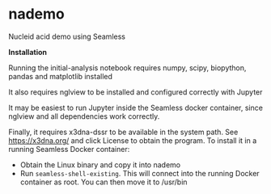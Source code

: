 # nademo
Nucleid acid demo using Seamless

**Installation**

Running the initial-analysis notebook requires numpy, scipy, biopython, pandas and matplotlib installed

It also requires nglview to be installed and configured correctly with Jupyter

It may be easiest to run Jupyter inside the Seamless docker container, since nglview and all dependencies work correctly.

Finally, it requires x3dna-dssr to be available in the system path.
See https://x3dna.org/ and click License to obtain the program.
To install it in a running Seamless Docker container:
- Obtain the Linux binary and copy it into nademo
- Run `seamless-shell-existing`. This will connect into the running Docker container as root. You can then move it to /usr/bin
